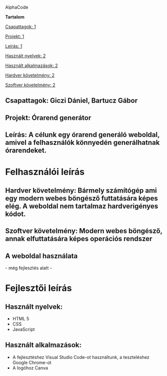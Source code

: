 AlphaCode

**Tartalom**

[Csapattagok: 1](#_Toc210033802)

[Projekt: 1](#_Toc210033803)

[Leírás: 1](#_Toc210033804)

[Használt nyelvek: 2](#_Toc210033805)

[Használt alkalmazások: 2](#_Toc210033806)

[Hardver követelmény: 2](#_Toc210033807)

[Szoftver követelmény: 2](#_Toc210033808)

## Csapattagok: Giczi Dániel, Bartucz Gábor

## Projekt: Órarend generátor

## Leírás: A célunk egy órarend generáló weboldal, amivel a felhasználók könnyedén generálhatnak órarendeket.

# Felhasználói leírás

## Hardver követelmény: Bármely számítógép ami egy modern webes böngésző futtatására képes elég. A weboldal nem tartalmaz hardverigényes kódot.

## Szoftver követelmény: Modern webes böngésző, annak elfuttatására képes operációs rendszer

## A weboldal használata

\- még fejlesztés alatt -

# Fejlesztői leírás

## **Használt nyelvek:**

- HTML 5
- CSS
- JavaScript

## **Használt alkalmazások:**

- A fejlesztéshez Visual Studio Code-ot használtunk, a teszteléshez Google Chrome-ot
- A logóhoz Canva
